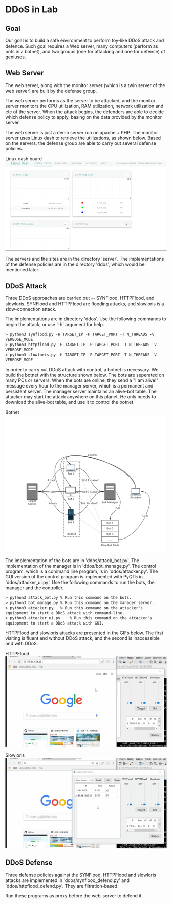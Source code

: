 # DDoS in Lab



## Goal

Our goal is to build a safe environment to perform toy-like DDoS attack and defence. Such goal requires a Web server, many computers (perform as bots in a botnet), and two groups (one for attacking and one for defense) of geniuses.



## Web Server

The web server, along with the monitor server (which is a twin server of the web server) are built by the defense group.

The web server performs as the server to be attacked, and the monitor server monitors the CPU utilization, RAM utilization, network utilization and etc of the server. When the attack begins, the defenders are able to decide which defense policy to apply, basing on the data provided by the monitor server.

The web server is just a demo server run on apache + PHP. The monitor server uses Linux dash to retrieve the utilizations, as shown below. Based on the servers, the defense group are able to carry out several defense policies.



Linux dash board
![image](https://github.com/TakingOffPKU/DDoS/blob/master/img/linux_dash.png)



The servers and the sites are in the directory 'server'. The implementations of the defense policies are in the directory 'ddos', which would be mentioned later.



## DDoS Attack

Three DDoS approaches are carried out -- SYNFlood, HTTPFlood, and slowloris. SYNFlood and HTTPFlood are flooding attacks, and slowloris is a slow-connection attack.

The implementations are in directory 'ddos'. Use the following commands to begin the attack, or use '-h' argument for help.

```
> python3 synflood.py -H TARGET_IP -P TARGET_PORT -T N_THREADS -V VERBOSE_MODE
> python3 httpflood.py -H TARGET_IP -P TARGET_PORT -T N_THREADS -V VERBOSE_MODE
> python3 slowloris.py -H TARGET_IP -P TARGET_PORT -T N_THREADS -V VERBOSE_MODE
```

In order to carry out DDoS attack with control, a botnet is necessary. We build the botnet with the structure shown below. The bots are seperated on many PCs or servers. When the bots are online, they send a "I am alive!" message every hour to the manager server, which is a permanent and persistent server. The manager server maintains an alive-bot table. The attacker may start the attack anywhere on this planet. He only needs to download the alive-bot table, and use it to control the botnet.



Botnet
![image](https://github.com/TakingOffPKU/DDoS/blob/master/img/botnet.png)



The implementation of the bots are in 'ddos/attack_bot.py'. The implementation of the manager is in 'ddos/bot_manage.py'. The control program, which is a command line program, is in 'ddos/attacker.py'.  The GUI version of the control program is implemented with PyQT5 in 'ddos/attacker_ui.py'. Use the following commands to run the bots, the manager and the controller.

```
> python3 attack_bot.py	% Run this command on the bots.
> python3 bot_manage.py	% Run this command on the manager server.
> python3 attacker.py	% Run this command on the attacker's equippment to start a DDoS attack with command-line.
> python3 attacker_ui.py	% Run this command on the attacker's equippment to start a DDoS attack with GUI.
```

HTTPFlood and slowloris attacks are presented in the GIFs below. The first visiting is fluent and without DDoS attack, and the second is inaccessible and with DDoS.



HTTPFlood
![image](https://github.com/TakingOffPKU/DDoS/blob/master/img/httpflood.gif)

Slowloris
![image](https://github.com/TakingOffPKU/DDoS/blob/master/img/slowloris.gif)



## DDoS Defense

Three defense policies against the SYNFlood, HTTPFlood and slowloris attacks are implemented in 'ddos/synflood_defend.py' and 'ddos/httpflood_defend.py'. They are filtration-based.

Run these programs as proxy before the web-server to defend it.


